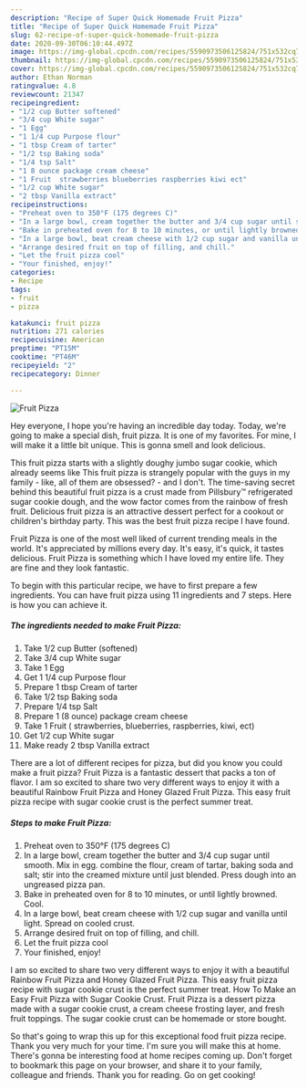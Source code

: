 ```yaml
---
description: "Recipe of Super Quick Homemade Fruit Pizza"
title: "Recipe of Super Quick Homemade Fruit Pizza"
slug: 62-recipe-of-super-quick-homemade-fruit-pizza
date: 2020-09-30T06:10:44.497Z
image: https://img-global.cpcdn.com/recipes/5590973506125824/751x532cq70/fruit-pizza-recipe-main-photo.jpg
thumbnail: https://img-global.cpcdn.com/recipes/5590973506125824/751x532cq70/fruit-pizza-recipe-main-photo.jpg
cover: https://img-global.cpcdn.com/recipes/5590973506125824/751x532cq70/fruit-pizza-recipe-main-photo.jpg
author: Ethan Norman
ratingvalue: 4.8
reviewcount: 21347
recipeingredient:
- "1/2 cup Butter softened"
- "3/4 cup White sugar"
- "1 Egg"
- "1 1/4 cup Purpose flour"
- "1 tbsp Cream of tarter"
- "1/2 tsp Baking soda"
- "1/4 tsp Salt"
- "1 8 ounce package cream cheese"
- "1 Fruit  strawberries blueberries raspberries kiwi ect"
- "1/2 cup White sugar"
- "2 tbsp Vanilla extract"
recipeinstructions:
- "Preheat oven to 350°F (175 degrees C)"
- "In a large bowl, cream together the butter and 3/4 cup sugar until smooth. Mix in egg. combine the flour, cream of tartar, baking soda and salt; stir into the creamed mixture until just blended. Press dough into an ungreased pizza pan."
- "Bake in preheated oven for 8 to 10 minutes, or until lightly browned. Cool."
- "In a large bowl, beat cream cheese with 1/2 cup sugar and vanilla until light. Spread on cooled crust."
- "Arrange desired fruit on top of filling, and chill."
- "Let the fruit pizza cool"
- "Your finished, enjoy!"
categories:
- Recipe
tags:
- fruit
- pizza

katakunci: fruit pizza 
nutrition: 271 calories
recipecuisine: American
preptime: "PT15M"
cooktime: "PT46M"
recipeyield: "2"
recipecategory: Dinner

---
```



![Fruit Pizza](https://img-global.cpcdn.com/recipes/5590973506125824/751x532cq70/fruit-pizza-recipe-main-photo.jpg)

Hey everyone, I hope you're having an incredible day today. Today, we're going to make a special dish, fruit pizza. It is one of my favorites. For mine, I will make it a little bit unique. This is gonna smell and look delicious.

This fruit pizza starts with a slightly doughy jumbo sugar cookie, which already seems like This fruit pizza is strangely popular with the guys in my family - like, all of them are obsessed? - and I don&#39;t. The time-saving secret behind this beautiful fruit pizza is a crust made from Pillsbury™ refrigerated sugar cookie dough, and the wow factor comes from the rainbow of fresh fruit. Delicious fruit pizza is an attractive dessert perfect for a cookout or children&#39;s birthday party. This was the best fruit pizza recipe I have found.

Fruit Pizza is one of the most well liked of current trending meals in the world. It's appreciated by millions every day. It's easy, it's quick, it tastes delicious. Fruit Pizza is something which I have loved my entire life. They are fine and they look fantastic.


To begin with this particular recipe, we have to first prepare a few ingredients. You can have fruit pizza using 11 ingredients and 7 steps. Here is how you can achieve it.

<!--inarticleads1-->

##### The ingredients needed to make Fruit Pizza:

1. Take 1/2 cup Butter (softened)
1. Take 3/4 cup White sugar
1. Take 1 Egg
1. Get 1 1/4 cup Purpose flour
1. Prepare 1 tbsp Cream of tarter
1. Take 1/2 tsp Baking soda
1. Prepare 1/4 tsp Salt
1. Prepare 1 (8 ounce) package cream cheese
1. Take 1 Fruit ( strawberries, blueberries, raspberries, kiwi, ect)
1. Get 1/2 cup White sugar
1. Make ready 2 tbsp Vanilla extract


There are a lot of different recipes for pizza, but did you know you could make a fruit pizza? Fruit Pizza is a fantastic dessert that packs a ton of flavor. I am so excited to share two very different ways to enjoy it with a beautiful Rainbow Fruit Pizza and Honey Glazed Fruit Pizza. This easy fruit pizza recipe with sugar cookie crust is the perfect summer treat. 

<!--inarticleads2-->

##### Steps to make Fruit Pizza:

1. Preheat oven to 350°F (175 degrees C)
1. In a large bowl, cream together the butter and 3/4 cup sugar until smooth. Mix in egg. combine the flour, cream of tartar, baking soda and salt; stir into the creamed mixture until just blended. Press dough into an ungreased pizza pan.
1. Bake in preheated oven for 8 to 10 minutes, or until lightly browned. Cool.
1. In a large bowl, beat cream cheese with 1/2 cup sugar and vanilla until light. Spread on cooled crust.
1. Arrange desired fruit on top of filling, and chill.
1. Let the fruit pizza cool
1. Your finished, enjoy!


I am so excited to share two very different ways to enjoy it with a beautiful Rainbow Fruit Pizza and Honey Glazed Fruit Pizza. This easy fruit pizza recipe with sugar cookie crust is the perfect summer treat. How To Make an Easy Fruit Pizza with Sugar Cookie Crust. Fruit Pizza is a dessert pizza made with a sugar cookie crust, a cream cheese frosting layer, and fresh fruit toppings. The sugar cookie crust can be homemade or store bought. 

So that's going to wrap this up for this exceptional food fruit pizza recipe. Thank you very much for your time. I'm sure you will make this at home. There's gonna be interesting food at home recipes coming up. Don't forget to bookmark this page on your browser, and share it to your family, colleague and friends. Thank you for reading. Go on get cooking!
